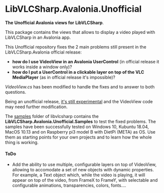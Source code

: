 # LibVLCSharp.Avalonia.Unofficial

**The** **Unofficial Avalonia** **views for** **LibVLCSharp**.

This package contains the views that allows to display a video played with LibVLCSharp in an Avalonia app.

This Unofficial repository fixes the 2 main problems still present in the LibVLCSharp.Avalonia official release: 

- **how do I use VideoView in an Avalonia UserControl** (in official release it works inside a window only)?
- **how do I put a UserControl in a clickable layer on top of the VLC MediaPlayer** (as in official release it's impossible)?

*VideoView.cs* has been modified to handle the fixes and to answer to both questions.


Being an unofficial release, <u>it's still experimental</u> and the VideoView code may need further modification.

The [samples](https://github.com/radiolondra/libvlcsharp/tree/3.x/samples/LibVLCSharp.Avalonia.Unofficial.Samples) folder of libvlcsharp contains the **LibVLCSharp.Avalonia.Unofficial.Samples** to test the fixed problems.
The samples have been successfully tested on Windows 10, Kubuntu 18.04, MacOS 10.13 and on Raspberry pi3 model B with DietPi (META) as OS.
Use them as starting points for your own projects and to learn how the whole thing is working.

#### ToDo

- Add the ability to use multiple, configurable layers on top of VideoView, allowing to accomodate a set of new objects with dynamic properties. For example, a Text object which, while the video is playing, it will appear on top of the video, from FrameX to FrameY, with selectable and configurable animations, transparencies, colors, fonts....